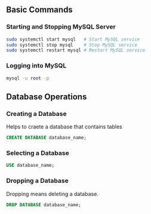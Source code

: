 ## Basic Commands
### Starting and Stopping MySQL Server
``` bash sh
sudo systemctl start mysql   # Start MySQL service
sudo systemctl stop mysql    # Stop MySQL service
sudo systemctl restart mysql # Restart MySQL service
```

### Logging into MySQL
```bash
mysql -u root -p
```

## Database Operations
### Creating a Database
Helps to craete a database that contains tables 
```sql
CREATE DATABASE database_name;
```

### Selecting a Database
```sql
USE database_name;
```

### Dropping a Database
Dropping means deleting a database.
```sql
DROP DATABASE database_name;
```